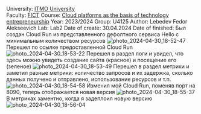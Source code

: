 University: [ITMO University](https://itmo.ru/ru/)  
Faculty: [FICT](https://fict.itmo.ru)
Course: [Cloud platforms as the basis of technology entrepreneurship](https://itmo-ict-faculty.github.io/cloud-platforms-as-the-basis-of-technology-entrepreneurship/) 
Year: 2023/2024
Group: U4125
Author: Lebedev Fedor Alekseevich
Lab: Lab2
Date of create: 30.04.2024
Date of finished:
Был создан Cloud Run из представленного дефолтного сервиса Hello с минимальным количеством ресурсов
![photo_2024-04-30_18-52-47](https://github.com/vindaslebe/2023_2024-cloud-platforms-as-the-basis-of-technology-entrepreneurship-u4125-lebedev_f_a/assets/165409365/e3c3419e-da9e-4751-8e14-589d8c25edd0)
Перешел по ссылке предоставленной Cloud Run
![photo_2024-04-30_18-53-22](https://github.com/vindaslebe/2023_2024-cloud-platforms-as-the-basis-of-technology-entrepreneurship-u4125-lebedev_f_a/assets/165409365/76a3b967-5f39-4b63-b93f-c8b718711edd)
Перешел в раздел логи и увидел, что здесь можно увидеть создание сайта (красное) и посещение его (зеленое)
![photo_2024-04-30_18-53-49](https://github.com/vindaslebe/2023_2024-cloud-platforms-as-the-basis-of-technology-entrepreneurship-u4125-lebedev_f_a/assets/165409365/10910da6-82b9-4d92-aadf-a02a8028eaea)
Перешел в раздел метрики и заметил разные метрики: количество запросов и их задержка, сколько данных получено и отправлено, использование ресурсов и т.п.
![photo_2024-04-30_18-54-58](https://github.com/vindaslebe/2023_2024-cloud-platforms-as-the-basis-of-technology-entrepreneurship-u4125-lebedev_f_a/assets/165409365/ddd6eee4-c15e-451e-b186-ded663c7f493)
Изменил мой Cloud Run, поменяв порт на 8090, теперь отображается новая версия
![photo_2024-04-30_18-55-37](https://github.com/vindaslebe/2023_2024-cloud-platforms-as-the-basis-of-technology-entrepreneurship-u4125-lebedev_f_a/assets/165409365/7d59fb13-b367-4110-8d4d-6f929b7930a5)
В метриках заментно, когда я задеплоил новую версию
![photo_2024-04-30_18-56-04](https://github.com/vindaslebe/2023_2024-cloud-platforms-as-the-basis-of-technology-entrepreneurship-u4125-lebedev_f_a/assets/165409365/a9b50f52-8795-4db6-a141-9b5e31387a1f)
